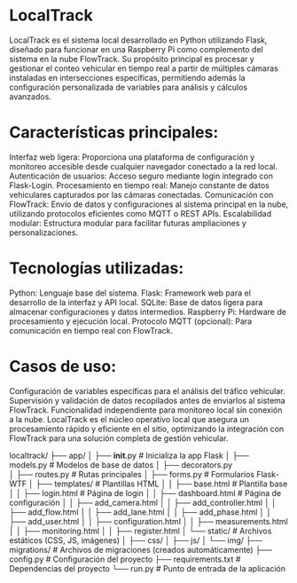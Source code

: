 # LocalTrack
LocalTrack es el sistema local desarrollado en Python utilizando Flask, diseñado para funcionar en una Raspberry Pi como complemento del sistema en la nube FlowTrack. Su propósito principal es procesar y gestionar el conteo vehicular en tiempo real a partir de múltiples cámaras instaladas en intersecciones específicas, permitiendo además la configuración personalizada de variables para análisis y cálculos avanzados.

# Características principales:
Interfaz web ligera: Proporciona una plataforma de configuración y monitoreo accesible desde cualquier navegador conectado a la red local.
Autenticación de usuarios: Acceso seguro mediante login integrado con Flask-Login.
Procesamiento en tiempo real: Manejo constante de datos vehiculares capturados por las cámaras conectadas.
Comunicación con FlowTrack: Envío de datos y configuraciones al sistema principal en la nube, utilizando protocolos eficientes como MQTT o REST APIs.
Escalabilidad modular: Estructura modular para facilitar futuras ampliaciones y personalizaciones.
# Tecnologías utilizadas:
Python: Lenguaje base del sistema.
Flask: Framework web para el desarrollo de la interfaz y API local.
SQLite: Base de datos ligera para almacenar configuraciones y datos intermedios.
Raspberry Pi: Hardware de procesamiento y ejecución local.
Protocolo MQTT (opcional): Para comunicación en tiempo real con FlowTrack.
# Casos de uso:
Configuración de variables específicas para el análisis del tráfico vehicular.
Supervisión y validación de datos recopilados antes de enviarlos al sistema FlowTrack.
Funcionalidad independiente para monitoreo local sin conexión a la nube.
LocalTrack es el núcleo operativo local que asegura un procesamiento rápido y eficiente en el sitio, optimizando la integración con FlowTrack para una solución completa de gestión vehicular.


localtrack/
├── app/
│   ├── __init__.py      # Inicializa la app Flask
│   ├── models.py        # Modelos de base de datos
│   ├── decorators.py       
│   ├── routes.py        # Rutas principales
│   ├── forms.py         # Formularios Flask-WTF
│   ├── templates/       # Plantillas HTML
│   │   ├── base.html    # Plantilla base
│   │   ├── login.html   # Página de login
│   │   ├── dashboard.html # Página de configuración
│   │   ├── add_camera.html
│   │   ├── add_controller.html
│   │   ├── add_flow.html
│   │   ├── add_lane.html
│   │   ├── add_phase.html
│   │   ├── add_user.html
│   │   ├── configuration.html
│   │   ├── measurements.html
│   │   ├── monitoring.html
│   │   ├── register.html
│   └── static/          # Archivos estáticos (CSS, JS, imágenes)
│       ├── css/
│       ├── js/
│       └── img/
├── migrations/          # Archivos de migraciones (creados automáticamente)
├── config.py            # Configuración del proyecto
├── requirements.txt     # Dependencias del proyecto
└── run.py               # Punto de entrada de la aplicación
